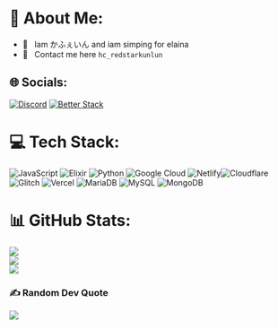 # 💫 About Me:

- 💚 &nbsp; Iam かふぇいん and iam simping for elaina
- 📧 &nbsp; Contact me here `hc_redstarkunlun`

## 🌐 Socials:
[![Discord](https://img.shields.io/badge/Discord-%237289DA.svg?logo=discord&logoColor=white)](htttps://discord.gg/noerror)
[![Better Stack](https://uptime.betterstack.com/status-badges/v1/monitor/p6e5.svg)](https://uptime.betterstack.com/?utm_source=status_badge)

# 💻 Tech Stack:
![JavaScript](https://img.shields.io/badge/javascript-%23323330.svg?style=plastic&logo=javascript&logoColor=%23F7DF1E) ![Elixir](https://img.shields.io/badge/elixir-%234B275F.svg?style=plastic&logo=elixir&logoColor=white)  ![Python](https://img.shields.io/badge/python-3670A0?style=plastic&logo=python&logoColor=ffdd54) ![Google Cloud](https://img.shields.io/badge/Google%20Cloud-%234285F4.svg?style=plastic&logo=google-cloud&logoColor=white) ![Netlify](https://img.shields.io/badge/netlify-%23000000.svg?style=plastic&logo=netlify&logoColor=#00C7B7)![Cloudflare](https://img.shields.io/badge/Cloudflare-F38020?style=plastic&logo=Cloudflare&logoColor=white) ![Glitch](https://img.shields.io/badge/glitch-%233333FF.svg?style=plastic&logo=glitch&logoColor=white) ![Vercel](https://img.shields.io/badge/vercel-%23000000.svg?style=plastic&logo=vercel&logoColor=white) ![MariaDB](https://img.shields.io/badge/MariaDB-003545?style=plastic&logo=mariadb&logoColor=white) ![MySQL](https://img.shields.io/badge/mysql-%2300f.svg?style=plastic&logo=mysql&logoColor=white) ![MongoDB](https://img.shields.io/badge/MongoDB-%234ea94b.svg?style=plastic&logo=mongodb&logoColor=white)
# 📊 GitHub Stats:
![](https://github-readme-stats.vercel.app/api?username=Feliciajp&theme=synthwave&hide_border=false&include_all_commits=true&count_private=false)<br/>
![](https://github-readme-streak-stats.herokuapp.com/?user=Feliciajp&theme=synthwave&hide_border=false)<br/>
![](https://github-readme-stats.vercel.app/api/top-langs/?username=Feliciajp&theme=synthwave&hide_border=false&include_all_commits=true&count_private=true&layout=compact)

### ✍️ Random Dev Quote
![](https://quotes-github-readme.vercel.app/api?type=horizontal&theme=radical)
